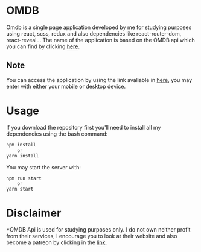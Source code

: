 # OMDB
Omdb is a single page application developed by me for studying purposes using react, scss, redux and also dependencies like react-router-dom, react-reveal... 
The name of the application is based on the OMDB api which you can find by clicking [here](http://www.omdbapi.com/).

## Note
You can access the application by using the link avaliable in [here](https://leandrofariaslourenco.github.io/omdb/#/), you may enter with either your mobile or desktop device.

# Usage
If you download the repository first you'll need to install all my dependencies using the bash command:

```bash
npm install 
    or
yarn install 
```

You may start the server with:

```
npm run start
    or
yarn start
```

# Disclaimer
*OMDB Api is used for studying purposes only. I do not own neither profit from their services, I encourage you to look at their website and also become a patreon by clicking in the [link](http://www.omdbapi.com/).